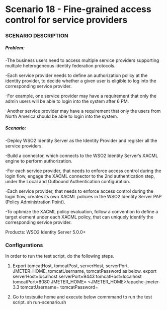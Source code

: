 # Scenario 18 - Fine-grained access control for service providers

### SCENARIO DESCRIPTION

##### Problem:

-The business users need to access multiple service providers supporting multiple heterogeneous identity federation protocols.

-Each service provider needs to define an authorization policy at the identity provider, to decide whether a given user is eligible to log into the corresponding service provider.

-For example, one service provider may have a requirement that only the admin users will be able to login into the system after 6 PM.

-Another service provider may have a requirement that only the users from North America should be able to login into the system.

##### Scenario:

-Deploy WSO2 Identity Server as the Identity Provider and register all the service providers.

-Build a connector, which connects to the WSO2 Identity Server’s XACML engine to perform authorization.

-For each service provider, that needs to enforce access control during the login flow, engage the XACML connector to the 2nd authentication step, under the Local and Outbound Authentication configuration.

-Each service provider, that needs to enforce access control during the login flow, creates its own XACML policies in the WSO2 Identity Server PAP (Policy Administration Point).

-To optimize the XACML policy evaluation, follow a convention to define a target element under each XACML policy, that can uniquely identify the corresponding service provider.

Products: WSO2 Identity Server 5.0.0+


### Configurations
In order to run the test script, do the following steps. 

1. Export tomcatHost, tomcatPost, serverHost, serverPort, JMETER_HOME, tomcatUsername, tomcatPassword as below. 
export serverHost=localhost serverPort=9443 tomcatHost=localhost tomcatPort=8080 JMETER_HOME= <JMETER_HOME>/apache-jmeter-3.3 tomcatUsername=<tomcatUsername> tomcatPassword=<tomcatPassword>

2. Go to testsuite home and execute below commmand to run the test script. 
sh run-scenario.sh

